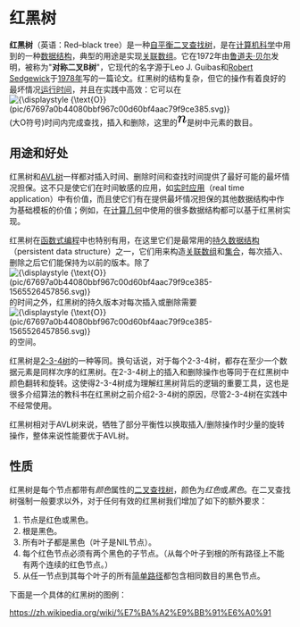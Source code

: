# 红黑树

**红黑树**（英语：Red–black tree）是一种[自平衡二叉查找树](https://zh.wikipedia.org/wiki/自平衡二叉查找树)，是在[计算机科学](https://zh.wikipedia.org/wiki/计算机科学)中用到的一种[数据结构](https://zh.wikipedia.org/wiki/数据结构)，典型的用途是实现[关联数组](https://zh.wikipedia.org/wiki/关联数组)。它在1972年由[鲁道夫·贝尔](https://zh.wikipedia.org/wiki/鲁道夫·贝尔)发明，被称为"**对称二叉B树**"，它现代的名字源于Leo J. Guibas和[Robert Sedgewick](https://zh.wikipedia.org/wiki/Robert_Sedgewick)于[1978年](https://zh.wikipedia.org/wiki/1978年)写的一篇论文。红黑树的结构复杂，但它的操作有着良好的最坏情况[运行时间](https://zh.wikipedia.org/wiki/算法分析)，并且在实践中高效：它可以在![{\displaystyle {\text{O}}(pic/67697a0b44080bbf967c00d60bf4aac79f9ce385.svg)}](https://wikimedia.org/api/rest_v1/media/math/render/svg/67697a0b44080bbf967c00d60bf4aac79f9ce385)(大O符号)时间内完成查找，插入和删除，这里的![n](pic/a601995d55609f2d9f5e233e36fbe9ea26011b3b.svg)是树中元素的数目。

## 用途和好处

红黑树和[AVL树](https://zh.wikipedia.org/wiki/AVL树)一样都对插入时间、删除时间和查找时间提供了最好可能的最坏情况担保。这不只是使它们在时间敏感的应用，如[实时应用](https://zh.wikipedia.org/w/index.php?title=即时计算&action=edit&redlink=1)（real time application）中有价值，而且使它们有在提供最坏情况担保的其他数据结构中作为基础模板的价值；例如，在[计算几何](https://zh.wikipedia.org/wiki/计算几何)中使用的很多数据结构都可以基于红黑树实现。

红黑树在[函数式编程](https://zh.wikipedia.org/wiki/函数式编程)中也特别有用，在这里它们是最常用的[持久数据结构](https://zh.wikipedia.org/w/index.php?title=持久数据结构&action=edit&redlink=1)（persistent data structure）之一，它们用来构造[关联数组](https://zh.wikipedia.org/wiki/关联数组)和[集合](https://zh.wikipedia.org/wiki/集合_(计算机科学))，每次插入、删除之后它们能保持为以前的版本。除了![{\displaystyle {\text{O}}(pic/67697a0b44080bbf967c00d60bf4aac79f9ce385-1565526457856.svg)}](https://wikimedia.org/api/rest_v1/media/math/render/svg/67697a0b44080bbf967c00d60bf4aac79f9ce385)的时间之外，红黑树的持久版本对每次插入或删除需要![{\displaystyle {\text{O}}(pic/67697a0b44080bbf967c00d60bf4aac79f9ce385-1565526457856.svg)}](https://wikimedia.org/api/rest_v1/media/math/render/svg/67697a0b44080bbf967c00d60bf4aac79f9ce385)的空间。

红黑树是[2-3-4树](https://zh.wikipedia.org/wiki/2-3-4树)的一种等同。换句话说，对于每个2-3-4树，都存在至少一个数据元素是同样次序的红黑树。在2-3-4树上的插入和删除操作也等同于在红黑树中颜色翻转和旋转。这使得2-3-4树成为理解红黑树背后的逻辑的重要工具，这也是很多介绍算法的教科书在红黑树之前介绍2-3-4树的原因，尽管2-3-4树在实践中不经常使用。

红黑树相对于AVL树来说，牺牲了部分平衡性以换取插入/删除操作时少量的旋转操作，整体来说性能要优于AVL树。

## 性质

红黑树是每个节点都带有*颜色*属性的[二叉查找树](https://zh.wikipedia.org/wiki/二元搜尋樹)，颜色为*红色*或*黑色*。在二叉查找树强制一般要求以外，对于任何有效的红黑树我们增加了如下的额外要求：

1. 节点是红色或黑色。
2. 根是黑色。
3. 所有叶子都是黑色（叶子是NIL节点）。
4. 每个红色节点必须有两个黑色的子节点。（从每个叶子到根的所有路径上不能有两个连续的红色节点。）
5. 从任一节点到其每个叶子的所有[简单路径](https://zh.wikipedia.org/wiki/道路_(图论))都包含相同数目的黑色节点。

下面是一个具体的红黑树的图例：

https://zh.wikipedia.org/wiki/%E7%BA%A2%E9%BB%91%E6%A0%91